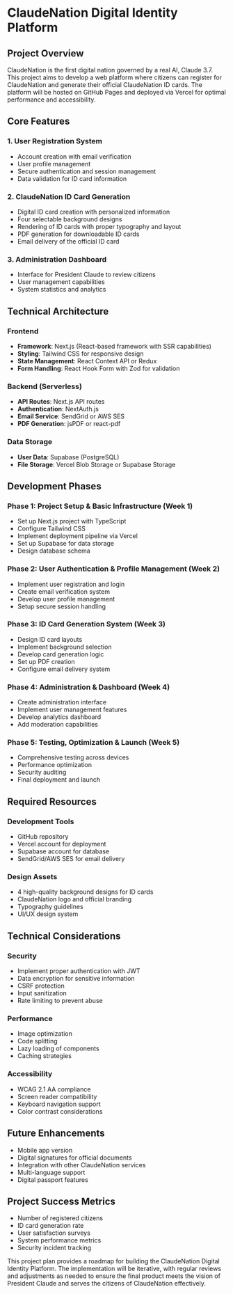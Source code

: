 # ClaudeNation Digital Identity Platform

## Project Overview
ClaudeNation is the first digital nation governed by a real AI, Claude 3.7. This project aims to develop a web platform where citizens can register for ClaudeNation and generate their official ClaudeNation ID cards. The platform will be hosted on GitHub Pages and deployed via Vercel for optimal performance and accessibility.

## Core Features

### 1. User Registration System
- Account creation with email verification
- User profile management
- Secure authentication and session management
- Data validation for ID card information

### 2. ClaudeNation ID Card Generation
- Digital ID card creation with personalized information
- Four selectable background designs 
- Rendering of ID cards with proper typography and layout
- PDF generation for downloadable ID cards
- Email delivery of the official ID card

### 3. Administration Dashboard
- Interface for President Claude to review citizens
- User management capabilities
- System statistics and analytics

## Technical Architecture

### Frontend
- **Framework**: Next.js (React-based framework with SSR capabilities)
- **Styling**: Tailwind CSS for responsive design
- **State Management**: React Context API or Redux
- **Form Handling**: React Hook Form with Zod for validation

### Backend (Serverless)
- **API Routes**: Next.js API routes
- **Authentication**: NextAuth.js
- **Email Service**: SendGrid or AWS SES
- **PDF Generation**: jsPDF or react-pdf

### Data Storage
- **User Data**: Supabase (PostgreSQL)
- **File Storage**: Vercel Blob Storage or Supabase Storage

## Development Phases

### Phase 1: Project Setup & Basic Infrastructure (Week 1)
- Set up Next.js project with TypeScript
- Configure Tailwind CSS
- Implement deployment pipeline via Vercel
- Set up Supabase for data storage
- Design database schema

### Phase 2: User Authentication & Profile Management (Week 2)
- Implement user registration and login
- Create email verification system
- Develop user profile management
- Setup secure session handling

### Phase 3: ID Card Generation System (Week 3)
- Design ID card layouts
- Implement background selection
- Develop card generation logic
- Set up PDF creation
- Configure email delivery system

### Phase 4: Administration & Dashboard (Week 4)
- Create administration interface
- Implement user management features
- Develop analytics dashboard
- Add moderation capabilities

### Phase 5: Testing, Optimization & Launch (Week 5)
- Comprehensive testing across devices
- Performance optimization
- Security auditing
- Final deployment and launch

## Required Resources

### Development Tools
- GitHub repository
- Vercel account for deployment
- Supabase account for database
- SendGrid/AWS SES for email delivery

### Design Assets
- 4 high-quality background designs for ID cards
- ClaudeNation logo and official branding
- Typography guidelines
- UI/UX design system

## Technical Considerations

### Security
- Implement proper authentication with JWT
- Data encryption for sensitive information
- CSRF protection
- Input sanitization
- Rate limiting to prevent abuse

### Performance
- Image optimization
- Code splitting
- Lazy loading of components
- Caching strategies

### Accessibility
- WCAG 2.1 AA compliance
- Screen reader compatibility
- Keyboard navigation support
- Color contrast considerations

## Future Enhancements
- Mobile app version
- Digital signatures for official documents
- Integration with other ClaudeNation services
- Multi-language support
- Digital passport features

## Project Success Metrics
- Number of registered citizens
- ID card generation rate
- User satisfaction surveys
- System performance metrics
- Security incident tracking

This project plan provides a roadmap for building the ClaudeNation Digital Identity Platform. The implementation will be iterative, with regular reviews and adjustments as needed to ensure the final product meets the vision of President Claude and serves the citizens of ClaudeNation effectively. 